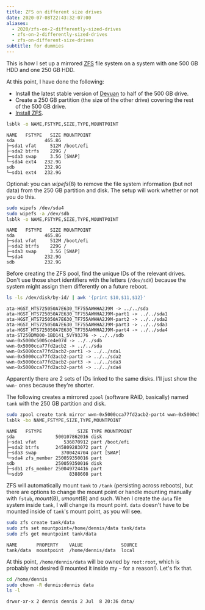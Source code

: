 ```yaml
---
title: ZFS on different size drives
date: 2020-07-08T22:43:32-07:00
aliases:
  - 2020/zfs-on-2-differently-sized-drives
  - zfs-on-2-differently-sized-drives
  - zfs-on-different-size-drives
subtitle: for dummies
---
```

This is how I set up a mirrored [ZFS][] file system on a system with one 500
GB HDD and one 250 GB HDD.

[ZFS]: https://openzfs.github.io/openzfs-docs/Project%20and%20Community/

At this point, I have done the following:
- Install the latest stable version of [Devuan][] to half of the 500 GB
  drive.
- Create a 250 GB partition (the size of the other drive) covering the
  rest of the 500 GB drive.
- [Install ZFS][].

[Devuan]: https://devuan.org/
[Install ZFS]: https://openzfs.github.io/openzfs-docs/Getting%20Started/

```sh
lsblk -o NAME,FSTYPE,SIZE,TYPE,MOUNTPOINT
```
```
NAME   FSTYPE   SIZE MOUNTPOINT
sda           465.8G
├─sda1 vfat     512M /boot/efi
├─sda2 btrfs    229G /
├─sda3 swap     3.5G [SWAP]
└─sda4 ext4   232.9G
sdb           232.9G
└─sdb1 ext4   232.9G
```
Optional: you can *wipefs*(8) to remove the file system information (but
not data) from the 250 GB partition and disk. The setup will work
whether or not you do this.
```sh
sudo wipefs /dev/sda4
sudo wipefs -a /dev/sdb
lsblk -o NAME,FSTYPE,SIZE,TYPE,MOUNTPOINT
```
```
NAME   FSTYPE   SIZE MOUNTPOINT
sda           465.8G
├─sda1 vfat     512M /boot/efi
├─sda2 btrfs    229G /
├─sda3 swap     3.5G [SWAP]
└─sda4        232.9G
sdb           232.9G
```
Before creating the ZFS pool, find the unique IDs of the relevant
drives. Don't use those short identifiers with the letters (`/dev/sdX`)
because the system might assign them differently on a future reboot.
```sh
ls -ls /dev/disk/by-id/ | awk '{print $10,$11,$12}'
```
```
ata-HGST_HTS725050A7E630_TF755AWHHA2J9M -> ../../sda
ata-HGST_HTS725050A7E630_TF755AWHHA2J9M-part1 -> ../../sda1
ata-HGST_HTS725050A7E630_TF755AWHHA2J9M-part2 -> ../../sda2
ata-HGST_HTS725050A7E630_TF755AWHHA2J9M-part3 -> ../../sda3
ata-HGST_HTS725050A7E630_TF755AWHHA2J9M-part4 -> ../../sda4
ata-ST250DM000-1BD141_5VY93J76 -> ../../sdb
wwn-0x5000c5005ce4e07d -> ../../sdb
wwn-0x5000cca77fd2acb2 -> ../../sda
wwn-0x5000cca77fd2acb2-part1 -> ../../sda1
wwn-0x5000cca77fd2acb2-part2 -> ../../sda2
wwn-0x5000cca77fd2acb2-part3 -> ../../sda3
wwn-0x5000cca77fd2acb2-part4 -> ../../sda4
```
Apparently there are 2 sets of IDs linked to the same disks. I'll just
show the `wwn-` ones because they're shorter.

The following creates a mirrored `zpool` (software RAID, basically)
named `tank` with the 250 GB partition and disk.
```sh
sudo zpool create tank mirror wwn-0x5000cca77fd2acb2-part4 wwn-0x5000c5005ce4e07d
lsblk -bo NAME,FSTYPE,SIZE,TYPE,MOUNTPOINT
```
```
NAME   FSTYPE             SIZE TYPE MOUNTPOINT
sda               500107862016 disk
├─sda1 vfat          536870912 part /boot/efi
├─sda2 btrfs      245809283072 part /
├─sda3 swap         3700424704 part [SWAP]
└─sda4 zfs_member 250059350016 part
sdb               250059350016 disk
├─sdb1 zfs_member 250049724416 part
└─sdb9                 8388608 part
```
ZFS will automatically mount `tank` to `/tank` (persisting across
reboots), but there are options to change the mount point or handle
mounting manually with `fstab`, *mount*(8), *umount*(8) and such. When
I create the `data` file system inside `tank`, I will change its mount
point. `data` doesn't have to be mounted inside of `tank`'s mount point,
as you will see.
```sh
sudo zfs create tank/data
sudo zfs set mountpoint=/home/dennis/data tank/data
sudo zfs get mountpoint tank/data
```
```
NAME       PROPERTY    VALUE              SOURCE
tank/data  mountpoint  /home/dennis/data  local
```
At this point, `/home/dennis/data` will be owned by `root:root`, which
is probably not desired (I mounted it inside my `~` for a reason!).
Let's fix that.
```sh
cd /home/dennis
sudo chown -R dennis:dennis data
ls -l
```
```
drwxr-xr-x 2 dennis dennis 2 Jul  8 20:36 data/
```
